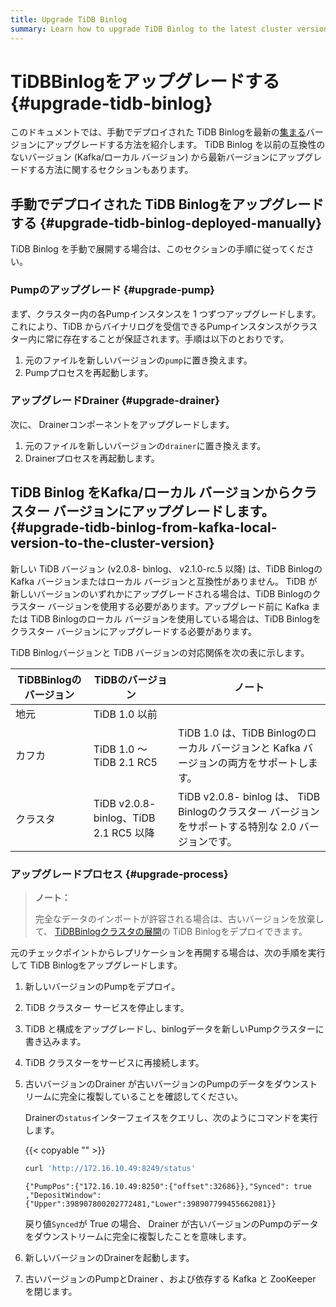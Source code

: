 ```yaml
---
title: Upgrade TiDB Binlog
summary: Learn how to upgrade TiDB Binlog to the latest cluster version.
---
```


# TiDBBinlogをアップグレードする {#upgrade-tidb-binlog}

このドキュメントでは、手動でデプロイされた TiDB Binlogを最新の[<a href="/tidb-binlog/tidb-binlog-overview.md">集まる</a>](/tidb-binlog/tidb-binlog-overview.md)バージョンにアップグレードする方法を紹介します。 TiDB Binlog を以前の互換性のないバージョン (Kafka/ローカル バージョン) から最新バージョンにアップグレードする方法に関するセクションもあります。

## 手動でデプロイされた TiDB Binlogをアップグレードする {#upgrade-tidb-binlog-deployed-manually}

TiDB Binlog を手動で展開する場合は、このセクションの手順に従ってください。

### Pumpのアップグレード {#upgrade-pump}

まず、クラスター内の各Pumpインスタンスを 1 つずつアップグレードします。これにより、TiDB からバイナリログを受信できるPumpインスタンスがクラスター内に常に存在することが保証されます。手順は以下のとおりです。

1.  元のファイルを新しいバージョンの`pump`に置き換えます。
2.  Pumpプロセスを再起動します。

### アップグレードDrainer {#upgrade-drainer}

次に、 Drainerコンポーネントをアップグレードします。

1.  元のファイルを新しいバージョンの`drainer`に置き換えます。
2.  Drainerプロセスを再起動します。

## TiDB Binlog をKafka/ローカル バージョンからクラスター バージョンにアップグレードします。 {#upgrade-tidb-binlog-from-kafka-local-version-to-the-cluster-version}

新しい TiDB バージョン (v2.0.8- binlog、 v2.1.0-rc.5 以降) は、TiDB Binlogの Kafka バージョンまたはローカル バージョンと互換性がありません。 TiDB が新しいバージョンのいずれかにアップグレードされる場合は、TiDB Binlogのクラスター バージョンを使用する必要があります。アップグレード前に Kafka または TiDB Binlogのローカル バージョンを使用している場合は、TiDB Binlogをクラスター バージョンにアップグレードする必要があります。

TiDB Binlogバージョンと TiDB バージョンの対応関係を次の表に示します。

| TiDBBinlogのバージョン | TiDBのバージョン                          | ノート                                                                   |
| ---------------- | ----------------------------------- | --------------------------------------------------------------------- |
| 地元               | TiDB 1.0 以前                         |                                                                       |
| カフカ              | TiDB 1.0 ～ TiDB 2.1 RC5             | TiDB 1.0 は、TiDB Binlogのローカル バージョンと Kafka バージョンの両方をサポートします。            |
| クラスタ             | TiDB v2.0.8- binlog、TiDB 2.1 RC5 以降 | TiDB v2.0.8- binlog は、 TiDB Binlogのクラスター バージョンをサポートする特別な 2.0 バージョンです。 |

### アップグレードプロセス {#upgrade-process}

> **ノート：**
>
> 完全なデータのインポートが許容される場合は、古いバージョンを放棄して、 [<a href="/tidb-binlog/deploy-tidb-binlog.md">TiDBBinlogクラスタの展開</a>](/tidb-binlog/deploy-tidb-binlog.md)の TiDB Binlogをデプロイできます。

元のチェックポイントからレプリケーションを再開する場合は、次の手順を実行して TiDB Binlogをアップグレードします。

1.  新しいバージョンのPumpをデプロイ。

2.  TiDB クラスター サービスを停止します。

3.  TiDB と構成をアップグレードし、binlogデータを新しいPumpクラスターに書き込みます。

4.  TiDB クラスターをサービスに再接続します。

5.  古いバージョンのDrainer が古いバージョンのPumpのデータをダウンストリームに完全に複製していることを確認してください。

    Drainerの`status`インターフェイスをクエリし、次のようにコマンドを実行します。

    {{< copyable "" >}}

    ```bash
    curl 'http://172.16.10.49:8249/status'
    ```

    ```
    {"PumpPos":{"172.16.10.49:8250":{"offset":32686}},"Synced": true ,"DepositWindow":{"Upper":398907800202772481,"Lower":398907799455662081}}
    ```

    戻り値`Synced`が True の場合、 Drainer が古いバージョンのPumpのデータをダウンストリームに完全に複製したことを意味します。

6.  新しいバージョンのDrainerを起動します。

7.  古いバージョンのPumpとDrainer 、および依存する Kafka と ZooKeeper を閉じます。
